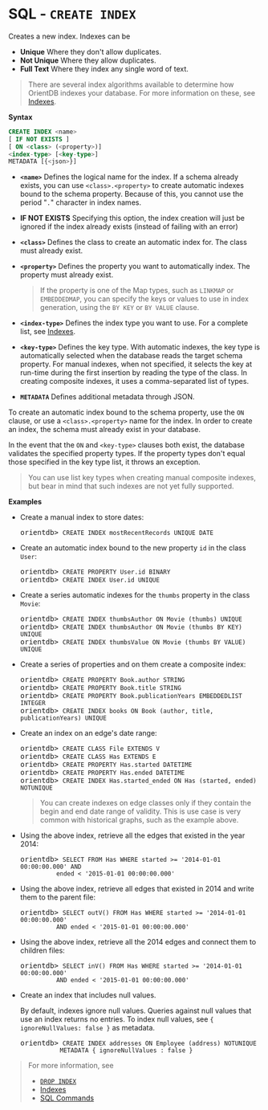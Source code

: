 
# SQL - `CREATE INDEX`

Creates a new index.  Indexes can be
- **Unique** Where they don't allow duplicates.
- **Not Unique** Where they allow duplicates.
- **Full Text** Where they index any single word of text.

>There are several index algorithms available to determine how OrientDB indexes your database.  For more information on these, see [Indexes](../indexing/Indexes.md).


**Syntax**

```sql
CREATE INDEX <name> 
[ IF NOT EXISTS ]
[ ON <class> (<property>)] 
<index-type> [<key-type>]
METADATA [{<json>}]
```
- **`<name>`** Defines the logical name for the index.  If a schema already exists, you can use `<class>.<property>` to create automatic indexes bound to the schema property.  Because of this, you cannot use the period "`.`" character in index names.
- **IF NOT EXISTS** Specifying this option, the index creation will just be ignored if the index already exists (instead of failing with an error)
- **`<class>`** Defines the class to create an automatic index for.  The class must already exist.
- **`<property>`** Defines the property you want to automatically index.  The property must already exist.  

  >If the property is one of the Map types, such as `LINKMAP` or `EMBEDDEDMAP`, you can specify the keys or values to use in index generation, using the `BY KEY` or `BY VALUE` clause.

- **`<index-type>`** Defines the index type you want to use.  For a complete list, see [Indexes](../indexing/Indexes.md).
- **`<key-type>`** Defines the key type.  With automatic indexes, the key type is automatically selected when the database reads the target schema property.  For manual indexes, when not specified, it selects the key at run-time during the first insertion by reading the type of the class.  In creating composite indexes, it uses a comma-separated list of types.
- **`METADATA`** Defines additional metadata through JSON. 

To create an automatic index bound to the schema property, use the `ON` clause, or use a `<class>.<property>` name for the index.  In order to create an index, the schema must already exist in your database.

In the event that the `ON` and `<key-type>` clauses both exist, the database validates the specified property types.  If the property types don't equal those specified in the key type list, it throws an exception.

>You can use list key types when creating manual composite indexes, but bear in mind that such indexes are not yet fully supported.


**Examples**

- Create a manual index to store dates:

  <pre>
  orientdb> <code class="lang-sql userinput">CREATE INDEX mostRecentRecords UNIQUE DATE</code>
  </pre>

- Create an automatic index bound to the new property `id` in the class `User`:

  <pre>
  orientdb> <code class="lang-sql userinput">CREATE PROPERTY User.id BINARY</code>
  orientdb> <code class="lang-sql userinput">CREATE INDEX User.id UNIQUE</code>
  </pre>

- Create a series automatic indexes for the `thumbs` property in the class `Movie`:

  <pre>
  orientdb> <code class="lang-sql userinput">CREATE INDEX thumbsAuthor ON Movie (thumbs) UNIQUE</code>
  orientdb> <code class="lang-sql userinput">CREATE INDEX thumbsAuthor ON Movie (thumbs BY KEY) UNIQUE</code>
  orientdb> <code class="lang-sql userinput">CREATE INDEX thumbsValue ON Movie (thumbs BY VALUE) UNIQUE</code>
  </pre>

- Create a series of properties and on them create a composite index:

  <pre>
  orientdb> <code class="lang-sql userinput">CREATE PROPERTY Book.author STRING</code>
  orientdb> <code class="lang-sql userinput">CREATE PROPERTY Book.title STRING</code>
  orientdb> <code class="lang-sql userinput">CREATE PROPERTY Book.publicationYears EMBEDDEDLIST INTEGER</code>
  orientdb> <code class="lang-sql userinput">CREATE INDEX books ON Book (author, title, publicationYears) UNIQUE</code>
  </pre>


- Create an index on an edge's date range:

  <pre>
  orientdb> <code class="lang-sql userinput">CREATE CLASS File EXTENDS V</code>
  orientdb> <code class="lang-sql userinput">CREATE CLASS Has EXTENDS E</code>
  orientdb> <code class="lang-sql userinput">CREATE PROPERTY Has.started DATETIME</code>
  orientdb> <code class="lang-sql userinput">CREATE PROPERTY Has.ended DATETIME</code>
  orientdb> <code class="lang-sql userinput">CREATE INDEX Has.started_ended ON Has (started, ended) NOTUNIQUE</code>
  </pre>

  >You can create indexes on edge classes only if they contain the begin and end date range of validity.  This is use case is very common with historical graphs, such as the example above.

- Using the above index, retrieve all the edges that existed in the year 2014:

  <pre>
  orientdb> <code class="lang-sql userinput">SELECT FROM Has WHERE started >= '2014-01-01 00:00:00.000' AND 
            ended < '2015-01-01 00:00:00.000'</code>
  </pre>

- Using the above index, retrieve all edges that existed in 2014 and write them to the parent file:

  <pre>
  orientdb> <code class="lang-sql userinput">SELECT outV() FROM Has WHERE started >= '2014-01-01 00:00:00.000' 
            AND ended < '2015-01-01 00:00:00.000'</code>
  </pre>

- Using the above index, retrieve all the 2014 edges and connect them to children files:

  <pre>
  orientdb> <code class="lang-sql userinput">SELECT inV() FROM Has WHERE started >= '2014-01-01 00:00:00.000' 
            AND ended < '2015-01-01 00:00:00.000'</code>
  </pre>


- Create an index that includes null values.  

  By default, indexes ignore null values.  Queries against null values that use an index returns no entries.  To index null values, see `{ ignoreNullValues: false }` as metadata.

  <pre>
  orientdb> <code class="lang-sql userinput">CREATE INDEX addresses ON Employee (address) NOTUNIQUE
             METADATA { ignoreNullValues : false }</code>
  </pre>



> For more information, see
>- [`DROP INDEX`](SQL-Drop-Index.md)
>- [Indexes](../indexing/Indexes.md)
>- [SQL Commands](SQL-Commands.md)
